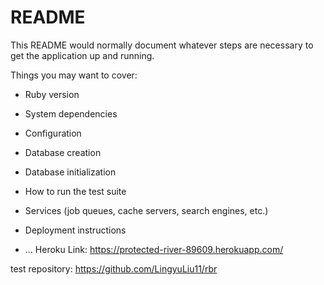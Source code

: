 # README

This README would normally document whatever steps are necessary to get the
application up and running.

Things you may want to cover:

* Ruby version

* System dependencies

* Configuration

* Database creation

* Database initialization

* How to run the test suite

* Services (job queues, cache servers, search engines, etc.)

* Deployment instructions

* ...
Heroku Link: https://protected-river-89609.herokuapp.com/

test repository: https://github.com/LingyuLiu11/rbr
